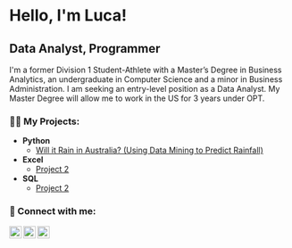 <h1>Hello, I'm Luca! </h1>
<h2>Data Analyst, Programmer</h2>

I'm a former Division 1 Student-Athlete with a Master’s Degree in Business Analytics, an undergraduate in Computer Science and a minor in Business Administration. I am seeking an entry-level position as a Data Analyst. My Master Degree will allow me to work in the US for 3 years under OPT.

<h3>👨‍💻 My Projects:</h3>

- <b>Python</b>
  - [Will it Rain in Australia? (Using Data Mining to Predict Rainfall)](https://github.com/LucaBulfon00/DataMining-Australia)
- <b>Excel</b>
  - [Project 2]()
- <b>SQL</b>
  - [Project 2]()

<h3> 🤳 Connect with me:</h3>

[<img align="left" alt="LucaBulfon | Twitter" width="22px" src="https://cdn.jsdelivr.net/npm/simple-icons@v3/icons/twitter.svg" />][twitter]
[<img align="left" alt="LucaBulfon | LinkedIn" width="22px" src="https://cdn.jsdelivr.net/npm/simple-icons@v3/icons/linkedin.svg" />][linkedin]
[<img align="left" alt="LucaBulfon | Instagram" width="22px" src="https://cdn.jsdelivr.net/npm/simple-icons@v3/icons/instagram.svg" />][instagram]

[twitter]: https://x.com/luca_bulfon
[instagram]: https://www.instagram.com/lucabulfon/
[linkedin]: https://www.linkedin.com/in/luca-bulfon-296372226/


<!--
**LucaBulfon00/LucaBulfon00** is a ✨ _special_ ✨ repository because its `README.md` (this file) appears on your GitHub profile.

Here are some ideas to get you started:

- 🔭 I’m currently working on ...
- 🌱 I’m currently learning ...
- 👯 I’m looking to collaborate on ...
- 🤔 I’m looking for help with ...
- 💬 Ask me about ...
- 📫 How to reach me: ...
- 😄 Pronouns: ...
- ⚡ Fun fact: ...
-->
